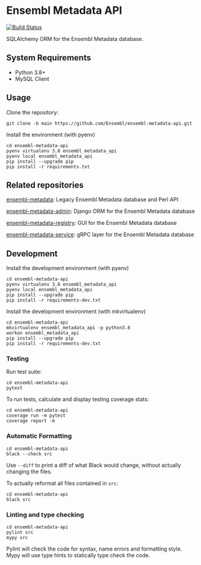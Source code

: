 # Ensembl Metadata API

[![Build Status](https://travis-ci.com/Ensembl/ensembl-metadata-api.svg?branch=main)](https://travis-ci.com/Ensembl/ensembl-metadata-api)

SQLAlchemy ORM for the Ensembl Metadata database.

## System Requirements

- Python 3.8+
- MySQL Client

## Usage

Clone the repository:
```
git clone -b main https://github.com/Ensembl/ensembl-metadata-api.git
```

Install the environment (with pyenv)

```
cd ensembl-metadata-api
pyenv virtualenv 3.8 ensembl_metadata_api
pyenv local ensembl_metadata_api
pip install --upgrade pip
pip install -r requirements.txt
```

## Related repositories

[ensembl-metadata](https://github.com/Ensembl/ensembl-metadata): Legacy Ensembl Metadata database and Perl API

[ensembl-metadata-admin](https://github.com/Ensembl/ensembl-metadata-admin): Django ORM for the Ensembl Metadata database

[ensembl-metadata-registry](https://github.com/Ensembl/ensembl-metadata-registry): GUI for the Ensembl Metadata database

[ensembl-metadata-service](https://github.com/Ensembl/ensembl-metadata-service): gRPC layer for the Ensembl Metadata database


## Development

Install the development environment (with pyenv)

```
cd ensembl-metadata-api
pyenv virtualenv 3.8 ensembl_metadata_api
pyenv local ensembl_metadata_api
pip install --upgrade pip
pip install -r requirements-dev.txt
```

Install the development environment (with mkvirtualenv)

```
cd ensembl-metadata-api
mkvirtualenv ensembl_metadata_api -p python3.8
workon ensembl_metadata_api
pip install --upgrade pip
pip install -r requirements-dev.txt
```

### Testing

Run test suite:
```
cd ensembl-metadata-api
pytest
```

To run tests, calculate and display testing coverage stats:
```
cd ensembl-metadata-api
coverage run -m pytest
coverage report -m
```

### Automatic Formatting
```
cd ensembl-metadata-api
black --check src
```
Use `--diff` to print a diff of what Black would change, without actually changing the files.

To actually reformat all files contained in `src`:
```
cd ensembl-metadata-api
black src
```

### Linting and type checking
```
cd ensembl-metadata-api
pylint src
mypy src
```
Pylint will check the code for syntax, name errors and formatting style.
Mypy will use type hints to statically type check the code.
